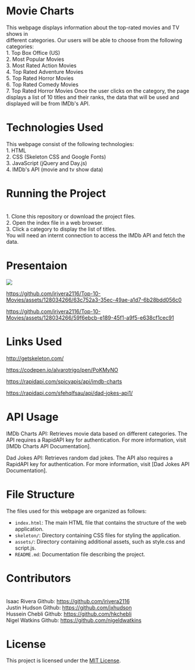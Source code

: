 # Movie Charts
This webpage displays information about the top-rated movies and TV shows in <br> different categories. Our users will be able to choose from the following categories:
<br>1. Top Box Office (US)
<br>2. Most Popular Movies
<br>3. Most Rated Action Movies
<br>4. Top Rated Adventure Movies
<br>5. Top Rated Horror Movies
<br>6. Top Rated Comedy Movies
<br>7. Top Rated Horror Movies
Once the user clicks on the category, the page displays a list of 10 titles and their ranks, the data that will be used and displayed will be from IMDb's API.


# Technologies Used
This webpage consist of the following technologies:
<br>1. HTML
<br>2. CSS (Skeleton CSS and Google Fonts)
<br>3. JavaScript (jQuery and Day.js)
<br>4. IMDb's API (movie and tv show data)

# Running the Project
<br>1. Clone this repository or download the project files.
<br>2. Open the index file in a web browser.
<br>3. Click a category to display the list of titles.
<br> You will need an internt connection to access the IMDb API and fetch the data.


# Presentaion
<img src="./assets/presentation.gif"/>


https://github.com/irivera2116/Top-10-Movies/assets/128034266/63c752a3-35ec-49ae-a1d7-6b28bdd056c0



https://github.com/irivera2116/Top-10-Movies/assets/128034266/59f6ebcb-e189-45f1-a9f5-e638cf1cec91





# Links Used

http://getskeleton.com/

https://codepen.io/alvarotrigo/pen/PoKMyNO 

https://rapidapi.com/spicyapis/api/imdb-charts

https://rapidapi.com/sfehqlfsau/api/dad-jokes-api1/


# API Usage



IMDb Charts API: Retrieves movie data based on different categories. The API requires a RapidAPI key for authentication. For more information, visit [IMDb Charts API Documentation].

Dad Jokes API: Retrieves random dad jokes. The API also requires a RapidAPI key for authentication. For more information, visit [Dad Jokes API Documentation].


# File Structure

The files used for this webpage are organized as follows:

- `index.html`: The main HTML file that contains the structure of the web application.
- `skeleton/`: Directory containing CSS files for styling the application.
- `assets/`: Directory containing additional assets, such as style.css and script.js.
- `README.md`: Documentation file describing the project.

# Contributors 
<br>Isaac Rivera Github: https://github.com/irivera2116
<br>Justin Hudson Github: https://github.com/jxhudson
<br>Hussein Chebli Github: https://github.com/hkchebli 
<br>Nigel Watkins Github: https://github.com/nigeldwatkins

# License

This project is licensed under the [MIT License](https://opensource.org/licenses/MIT).
